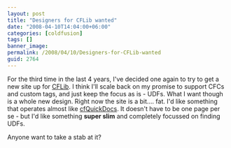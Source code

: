 ```yaml
---
layout: post
title: "Designers for CFLib wanted"
date: "2008-04-10T14:04:00+06:00"
categories: [coldfusion]
tags: []
banner_image: 
permalink: /2008/04/10/Designers-for-CFLib-wanted
guid: 2764
---
```


For the third time in the last 4 years, I've decided one again to try to get a new site up for <a href="http://www.cflib.org">CFLib</a>. I think I'll scale back on my promise to support CFCs and custom tags, and just keep the focus as is - UDFs. What I want though is a whole new design. Right now the site is a bit.... fat. I'd like something that operates almost like <a href="http://www.cfquickdocs.com">cfQuickDocs</a>. It doesn't have to be one page per se - but I'd like something <b>super slim</b> and completely focussed on finding UDFs. 

Anyone want to take a stab at it?